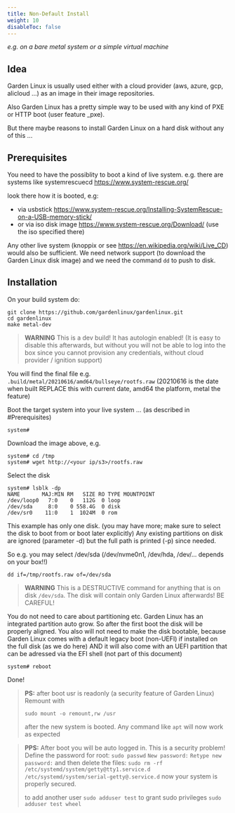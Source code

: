 ```yaml
---
title: Non-Default Install
weight: 10
disableToc: false
---
```



*e.g. on a bare metal system or a simple virtual machine*

## Idea
Garden Linux is usually used either with a cloud provider (aws, azure, gcp, alicloud ...) as an image in their image repositories.

Also Garden Linux has a pretty simple way to be used with any kind of PXE or HTTP boot (user feature _pxe).

But there maybe reasons to install Garden Linux on a hard disk without any of this ...

## Prerequisites

You need to have the possiblity to boot a kind of live system.
e.g. there are systems like systemrescuecd
https://www.system-rescue.org/

look there how it is booted, e.g:
- via usbstick https://www.system-rescue.org/Installing-SystemRescue-on-a-USB-memory-stick/
- or via iso disk image https://www.system-rescue.org/Download/ (use the iso specified there)

Any other live system (knoppix or see https://en.wikipedia.org/wiki/Live_CD) would also be sufficient. We need network support (to download the Garden Linux disk image) and we need the command `dd` to push to disk.

## Installation

On your build system do:

```
git clone https://github.com/gardenlinux/gardenlinux.git
cd gardenlinux
make metal-dev
```

> **WARNING**
 This is a dev build! It has autologin enabled! (It is easy to disable this afterwards, but without you will not be able to log into the box since you cannot provision any credentials, without cloud provider / ignition support)

You will find the final file e.g. 
`.build/metal/20210616/amd64/bullseye/rootfs.raw`
(20210616 is the date when built REPLACE this with current date, amd64 the platform, metal the feature)

Boot the target system into your live system ... (as described in #Prerequisites)

```
system#
```

Download the image above, e.g.
```
system# cd /tmp
system# wget http://<your ip/s3>/rootfs.raw 
```

Select the disk
```
system# lsblk -dp
NAME       MAJ:MIN RM   SIZE RO TYPE MOUNTPOINT
/dev/loop0   7:0    0   112G  0 loop
/dev/sda     8:0    0 558.4G  0 disk
/dev/sr0    11:0    1  1024M  0 rom
```
This example has only one disk. (you may have more; make sure to select the disk to boot from or boot later explicitly)
Any existing partitions on disk are ignored (parameter -d) but the full path is printed (-p) since needed.

So e.g. you may select /dev/sda (/dev/nvme0n1, /dev/hda, /dev/... depends on your box!!)

```
dd if=/tmp/rootfs.raw of=/dev/sda
```
> **WARNING**
This is a DESTRUCTIVE command for anything that is on disk `/dev/sda`. The disk will contain only Garden Linux afterwards! BE CAREFUL!

You do not need to care about partitioning etc. Garden Linux has an integrated partition auto grow. So after the first boot the disk will be properly aligned.
You also will not need to make the disk bootable, because Garden Linux comes with a default legacy boot (non-UEFI) if installed on the full disk (as we do here) AND it will also come with an UEFI partition that can be adressed via the EFI shell (not part of this document)

```
system# reboot
```

Done!

> **PS:** after boot usr is readonly (a security feature of Garden Linux)
> Remount with
> 
> `sudo mount -o remount,rw /usr`
>
>after the new system is booted. Any command like `apt` will now work as expected
 
> **PPS:** After boot you will be auto logged in. This is a security problem! Define the password for root:
> `sudo passwd`
> `New password:`
> `Retype new password:`
> and then delete the files:
> `sudo rm -rf /etc/systemd/system/getty@tty1.service.d /etc/systemd/system/serial-getty@.service.d`
> now your system is properly secured.
> 
> to add another user 
  `sudo adduser test`
  to grant sudo privileges
  `sudo adduser test wheel`

